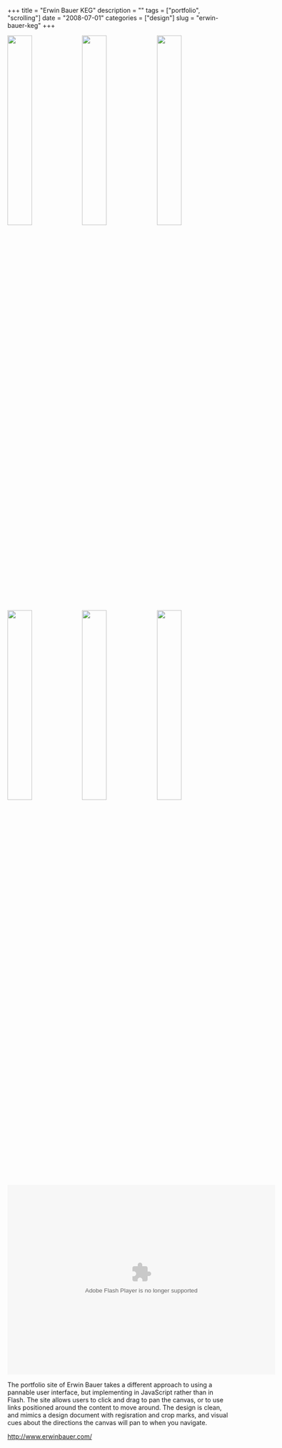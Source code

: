 +++
title = "Erwin Bauer KEG"
description = ""
tags = ["portfolio", "scrolling"]
date = "2008-07-01"
categories = ["design"]
slug = "erwin-bauer-keg"
+++


<div id="screens-thumbs" class="clearfix mt1-5">
<a href="//konigi.com/media/design/erwinbauer-1.jpg" class="group" rel="group"><img src="//konigi.com/media/design/erwinbauer-1.png" alt="" class="thumb" style="width: 33%; max-width: 33%;padding: 0 1px 1px 0" /></a><a href="//konigi.com/media/design/erwinbauer-2.jpg" class="group" rel="group"><img src="//konigi.com/media/design/erwinbauer-2.png" alt="" class="thumb" style="width: 33%; max-width: 33%;padding: 0 1px 1px 0" /></a><a href="//konigi.com/media/design/erwinbauer-3.jpg" class="group" rel="group"><img src="//konigi.com/media/design/erwinbauer-3.png" alt="" class="thumb" style="width: 33%; max-width: 33%;padding: 0 1px 1px 0" /></a><a href="//konigi.com/media/design/erwinbauer-4.jpg" class="group" rel="group"><img src="//konigi.com/media/design/erwinbauer-4.png" alt="" class="thumb" style="width: 33%; max-width: 33%;padding: 0 1px 1px 0" /></a><a href="//konigi.com/media/design/erwinbauer-5.jpg" class="group" rel="group"><img src="//konigi.com/media/design/erwinbauer-5.png" alt="" class="thumb" style="width: 33%; max-width: 33%;padding: 0 1px 1px 0" /></a><a href="//konigi.com/media/design/erwinbauer-6.jpg" class="group" rel="group"><img src="//konigi.com/media/design/erwinbauer-6.png" alt="" class="thumb" style="width: 33%; max-width: 33%;padding: 0 1px 1px 0" /></a>
</div>   
<div class="video"><div class="video-object"><embed src="http://blip.tv/play/Ab_xKAA" type="application/x-shockwave-flash" width="600" height="425" allowscriptaccess="always" allowfullscreen="true"></embed></div></div><p>The portfolio site of Erwin Bauer takes a different approach to using a pannable user interface, but implementing in JavaScript rather than in Flash. The site allows users to click and drag to pan the canvas, or to use links positioned around the content to move around. The design is clean, and mimics a design document with regisration and crop marks, and visual cues about the directions the canvas will pan to when you navigate.</p>
<p><a href="http://www.erwinbauer.com/">http://www.erwinbauer.com/</a></p>  
